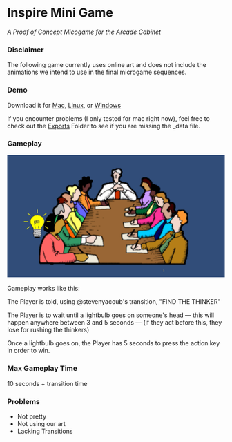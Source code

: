 # Inspire Mini Game

*A Proof of Concept Micogame for the Arcade Cabinet*

### Disclaimer

The following game currently uses online art and does not include the animations we intend to use in the final microgame sequences.

### Demo

Download it for [Mac](Exports/mac.app), [Linux](Exports/linux.x86), or [Windows](Exports/windwos.exe)

If you encounter problems (I only tested for mac right now), feel free to check out the [Exports](https://github.com/ronakdev/InspireMiniGame/tree/master/Exports) Folder to see if you are missing the _data file.
### Gameplay

![Image of Gameplay](images/gameplay.png)

Gameplay works like this:

The Player is told, using @stevenyacoub's transition, "FIND THE THINKER"

The Player is to wait until a lightbulb goes on someone's head — this will happen anywhere between 3 and 5 seconds — (if they act before this, they lose for rushing the thinkers)

Once a lightbulb goes on, the Player has 5 seconds to press the action key in order to win.

### Max Gameplay Time

10 seconds + transition time

### Problems

- Not pretty
- Not using our art
- Lacking Transitions

